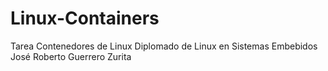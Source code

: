 # Linux-Containers

Tarea Contenedores de Linux
Diplomado de Linux en Sistemas Embebidos
José Roberto Guerrero Zurita
